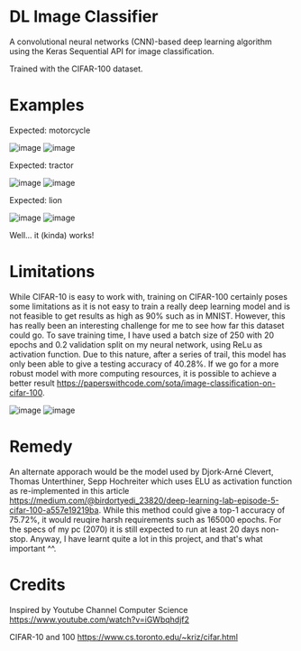 # DL Image Classifier
A convolutional neural networks (CNN)-based deep learning algorithm using the Keras Sequential API for image classification.

Trained with the CIFAR-100 dataset.

# Examples
Expected: motorcycle

![image](https://user-images.githubusercontent.com/77548862/118425904-c058f000-b6fc-11eb-8ca2-2750d43d3e25.png)
![image](https://user-images.githubusercontent.com/77548862/118425924-cc44b200-b6fc-11eb-8343-ef3c041e0bc1.png)

Expected: tractor

![image](https://user-images.githubusercontent.com/77548862/118426256-7b818900-b6fd-11eb-995e-197331f3b908.png)
![image](https://user-images.githubusercontent.com/77548862/118426274-82a89700-b6fd-11eb-8ca4-007651759fc1.png)

Expected: lion

![image](https://user-images.githubusercontent.com/77548862/118426462-d31ff480-b6fd-11eb-8b94-ad6ee33de923.png)
![image](https://user-images.githubusercontent.com/77548862/118426474-dadf9900-b6fd-11eb-9618-b325d5c4b832.png)

Well... it (kinda) works!

# Limitations
While CIFAR-10 is easy to work with, training on CIFAR-100 certainly poses some limitations as it is not easy to train a really deep learning model and is not feasible to get results as high as 90% such as in MNIST. However, this has really been an interesting challenge for me to see how far this dataset could go. To save training time, I have used a batch size of 250 with 20 epochs and 0.2 validation split on my neural network, using ReLu as activation function. Due to this nature, after a series of trail, this model has only been able to give a testing accuracy of 40.28%. If we go for a more robust model with more computing resources, it is possible to achieve a better result https://paperswithcode.com/sota/image-classification-on-cifar-100.

![image](https://user-images.githubusercontent.com/77548862/118463407-4d6a6c00-b732-11eb-8246-5d86e6a2a2ef.png)
![image](https://user-images.githubusercontent.com/77548862/118463415-50655c80-b732-11eb-94a4-94e29ab158d8.png)

# Remedy
An alternate apporach would be the model used by Djork-Arné Clevert, Thomas Unterthiner, Sepp Hochreiter which uses ELU as activation function as re-implemented in this article https://medium.com/@birdortyedi_23820/deep-learning-lab-episode-5-cifar-100-a557e19219ba. While this method could give a top-1 accuracy of 75.72%, it would reuqire harsh requirements such as 165000 epochs. For the specs of my pc (2070) it is still expected to run at least 20 days non-stop. Anyway, I have learnt quite a lot in this project, and that's what important ^^.

# Credits
Inspired by Youtube Channel Computer Science https://www.youtube.com/watch?v=iGWbqhdjf2

CIFAR-10 and 100 https://www.cs.toronto.edu/~kriz/cifar.html
